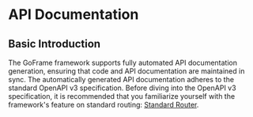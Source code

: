 # API Documentation

## Basic Introduction

The GoFrame framework supports fully automated API documentation generation, ensuring that code and API documentation are maintained in sync. The automatically generated API documentation adheres to the standard OpenAPI v3 specification. Before diving into the OpenAPI v3 specification, it is recommended that you familiarize yourself with the framework's feature on standard routing: [Standard Router](/docs/web-development/router/registry/standard).
